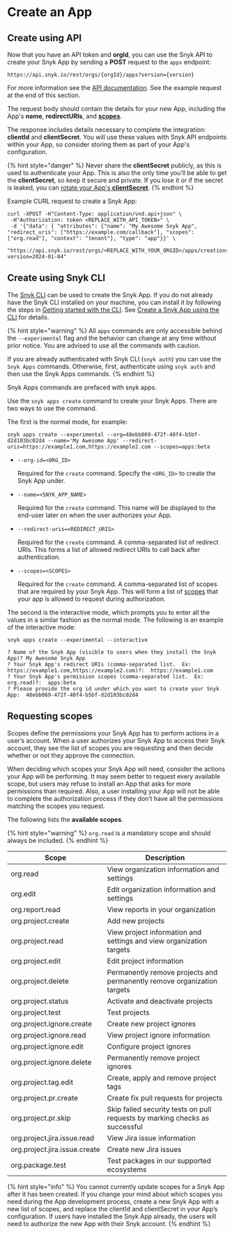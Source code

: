 # Create an App

## Create using API

Now that you have an API token and **orgId**, you can use the Snyk API to create your Snyk App by sending a **POST** request to the `apps` endpoint:

```
https://api.snyk.io/rest/orgs/{orgId}/apps?version={version}
```

For more information see the [API documentation](https://apidocs.snyk.io/#post-/orgs/-org\_id-/apps). See the example request at the end of this section.

The request body should contain the details for your new App, including the App's **name**, **redirectURIs**, and [**scopes**](create-an-app-via-the-api.md#requesting-scopes).

The response includes details necessary to complete the integration: **clientId** and **clientSecret**. You will use these values with Snyk API endpoints within your App, so consider storing them as part of your App's configuration.

{% hint style="danger" %}
Never share the **clientSecret** publicly, as this is used to authenticate your App. This is also the only time you’ll be able to get the **clientSecret**, so keep it secure and private. If you lose it or if the secret is leaked, you can [rotate your App's **clientSecret**](managing-app-details.md#rotate-app-client-secret).
{% endhint %}

Example CURL request to create a Snyk App:

```
curl -XPOST -H"Content-Type: application/vnd.api+json" \
 -H"Authorization: token <REPLACE_WITH_API_TOKEN>" \
 -d '{"data": { "attributes": {"name": "My Awesome Snyk App", "redirect_uris": ["https://example.com/callback"], "scopes": ["org.read"], "context": "tenant"}, "type": "app"}}' \
 "https://api.snyk.io/rest/orgs/<REPLACE_WITH_YOUR_ORGID>/apps/creations?version=2024-01-04"
```

## Create using Snyk CLI

The [Snyk CLI](../../../snyk-cli/) can be used to create the Snyk App. If you do not already have the Snyk CLI installed on your machine, you can install it by following the steps in [Getting started with the CLI](../../../snyk-cli/getting-started-with-the-snyk-cli.md). See [Create a Snyk App using the CLI](../create-a-snyk-app-using-the-snyk-cli.md) for details.

{% hint style="warning" %}
All `apps` commands are only accessible behind the `--experimental` flag and the behavior can change at any time without prior notice. You are advised to use all the commands with caution.

If you are already authenticated with Snyk CLI (`snyk auth`) you can use the `Snyk Apps` commands. Otherwise, first, authenticate using `snyk auth` and then use the Snyk Apps commands.
{% endhint %}

Snyk Apps commands are prefaced with snyk apps.

Use the `snyk apps create` command to create your Snyk Apps. There are two ways to use the command.

The first is the normal mode, for example:

```
snyk apps create --experimental --org=48ebb069-472f-40f4-b5bf-d2d103bc02d4 --name='My Awesome App' --redirect-uris=https://example1.com,https://example2.com --scopes=apps:beta
```

*   `--org-id=<ORG_ID>`

    Required for the `create` command. Specify the `<ORG_ID>` to create the Snyk App under.
*   `--name=<SNYK_APP_NAME>`

    Required for the `create` command. This name will be displayed to the end-user later on when the user authorizes your App.
*   `--redirect-uris=<REDIRECT_URIS>`

    Required for the `create` command. A comma-separated list of redirect URIs. This forms a list of allowed redirect URIs to call back after authentication.
*   `--scopes=<SCOPES>`

    Required for the `create` command. A comma-separated list of scopes that are required by your Snyk App. This will form a list of [scopes](create-an-app-via-the-api.md#requesting-scopes) that your app is allowed to request during authorization.

The second is the interactive mode, which prompts you to enter all the values in a similar fashion as the normal mode. The following is an example of the interactive mode:

```
snyk apps create --experimental --interactive

? Name of the Snyk App (visible to users when they install the Snyk App)? My Awesome Snyk App
? Your Snyk App's redirect URIs (comma-separated list.  Ex: https://example1.com,https://example2.com)?:  https://example1.com
? Your Snyk App's permission scopes (comma-separated list.  Ex: org.read)?:  apps:beta
? Please provide the org id under which you want to create your Snyk App:  48ebb069-472f-40f4-b5bf-d2d103bc02d4
```

## Requesting scopes

Scopes define the permissions your Snyk App has to perform actions in a user’s account. When a user authorizes your Snyk App to access their Snyk account, they see the list of scopes you are requesting and then decide whether or not they approve the connection.

When deciding which scopes your Snyk App will need, consider the actions your App will be performing. It may seem better to request every available scope, but users may refuse to install an App that asks for more permissions than required. Also, a user installing your App will not be able to complete the authorization process if they don’t have all the permissions matching the scopes you request.

The following lists the **available scopes**.

{% hint style="warning" %}
`org.read` is a mandatory scope and should always be included.
{% endhint %}

| Scope                         | Description                                                                 |
| ----------------------------- | --------------------------------------------------------------------------- |
| org.read                      | View organization information and settings                                  |
| org.edit                      | Edit organization information and settings                                  |
| org.report.read               | View reports in your organization                                           |
| org.project.create            | Add new projects                                                            |
| org.project.read              | View project information and settings and view organization targets         |
| org.project.edit              | Edit project information                                                    |
| org.project.delete            | Permanently remove projects and permanently remove organization targets     |
| org.project.status            | Activate and deactivate projects                                            |
| org.project.test              | Test projects                                                               |
| org.project.ignore.create     | Create new project ignores                                                  |
| org.project.ignore.read       | View project ignore information                                             |
| org.project.ignore.edit       | Configure project ignores                                                   |
| org.project.ignore.delete     | Permanently remove project ignores                                          |
| org.project.tag.edit          | Create, apply and remove project tags                                       |
| org.project.pr.create         | Create fix pull requests for projects                                       |
| org.project.pr.skip           | Skip failed security tests on pull requests by marking checks as successful |
| org.project.jira.issue.read   | View Jira issue information                                                 |
| org.project.jira.issue.create | Create new Jira issues                                                      |
| org.package.test              | Test packages in our supported ecosystems                                   |

{% hint style="info" %}
You cannot currently update scopes for a Snyk App after it has been created. If you change your mind about which scopes you need during the App development process, create a new Snyk App with a new list of scopes, and replace the clientId and clientSecret in your App’s configuration. If users have installed the Snyk App already, the users will need to authorize the new App with their Snyk account.
{% endhint %}
